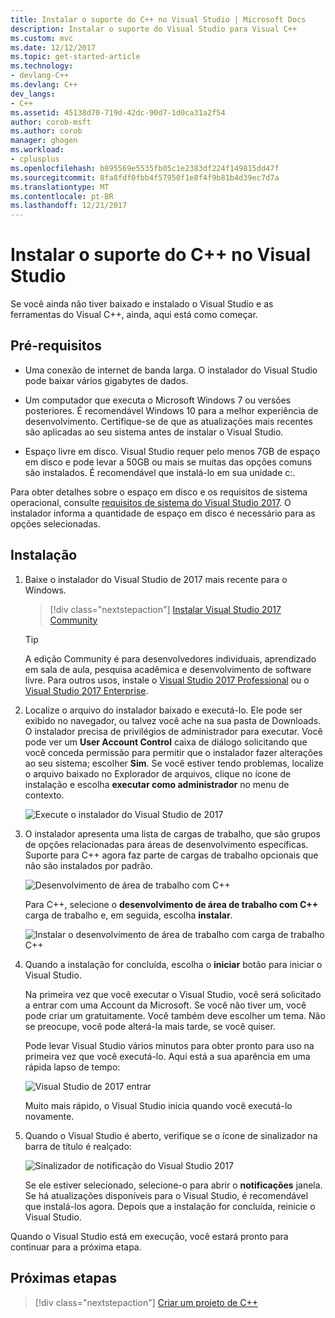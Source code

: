 ```yaml
---
title: Instalar o suporte do C++ no Visual Studio | Microsoft Docs
description: Instalar o suporte do Visual Studio para Visual C++
ms.custom: mvc
ms.date: 12/12/2017
ms.topic: get-started-article
ms.technology:
- devlang-C++
ms.devlang: C++
dev_langs:
- C++
ms.assetid: 45138d70-719d-42dc-90d7-1d0ca31a2f54
author: corob-msft
ms.author: corob
manager: ghogen
ms.workload:
- cplusplus
ms.openlocfilehash: b895569e5535fb05c1e2383df224f149815dd47f
ms.sourcegitcommit: 8fa8fdf0fbb4f57950f1e8f4f9b81b4d39ec7d7a
ms.translationtype: MT
ms.contentlocale: pt-BR
ms.lasthandoff: 12/21/2017
---
```

# <a name="install-c-support-in-visual-studio"></a>Instalar o suporte do C++ no Visual Studio

Se você ainda não tiver baixado e instalado o Visual Studio e as ferramentas do Visual C++, ainda, aqui está como começar.

## <a name="prerequisites"></a>Pré-requisitos

- Uma conexão de internet de banda larga. O instalador do Visual Studio pode baixar vários gigabytes de dados.

- Um computador que executa o Microsoft Windows 7 ou versões posteriores. É recomendável Windows 10 para a melhor experiência de desenvolvimento. Certifique-se de que as atualizações mais recentes são aplicadas ao seu sistema antes de instalar o Visual Studio.

- Espaço livre em disco. Visual Studio requer pelo menos 7GB de espaço em disco e pode levar a 50GB ou mais se muitas das opções comuns são instalados. É recomendável que instalá-lo em sua unidade c:.

Para obter detalhes sobre o espaço em disco e os requisitos de sistema operacional, consulte [requisitos de sistema do Visual Studio 2017](https://www.visualstudio.com/productinfo/vs2017-system-requirements-vs). O instalador informa a quantidade de espaço em disco é necessário para as opções selecionadas.

## <a name="installation"></a>Instalação

1. Baixe o instalador do Visual Studio de 2017 mais recente para o Windows.

   > [!div class="nextstepaction"]
   > <a target="frameTarget" href="https://www.visualstudio.com/thank-you-downloading-visual-studio/?sku=Community&rel=15&utm_source=docs&utm_medium=clickbutton">Instalar Visual Studio 2017 Community</a>

   >[!Tip]
   > A edição Community é para desenvolvedores individuais, aprendizado em sala de aula, pesquisa acadêmica e desenvolvimento de software livre. Para outros usos, instale o <a target="frameTarget" href="https://www.visualstudio.com/thank-you-downloading-visual-studio/?sku=Professional&rel=15&utm_source=docs&utm_medium=clickbutton">Visual Studio 2017 Professional</a> ou o <a target="frameTarget" href="https://www.visualstudio.com/thank-you-downloading-visual-studio/?sku=Enterprise&rel=15&utm_source=docs&utm_medium=clickbutton">Visual Studio 2017 Enterprise</a>.

1. Localize o arquivo do instalador baixado e executá-lo. Ele pode ser exibido no navegador, ou talvez você ache na sua pasta de Downloads. O instalador precisa de privilégios de administrador para executar. Você pode ver um **User Account Control** caixa de diálogo solicitando que você conceda permissão para permitir que o instalador fazer alterações ao seu sistema; escolher **Sim**. Se você estiver tendo problemas, localize o arquivo baixado no Explorador de arquivos, clique no ícone de instalação e escolha **executar como administrador** no menu de contexto.

   ![Execute o instalador do Visual Studio de 2017](../build/media/vscpp-concierge-run-installer.gif "executar o instalador do Visual Studio")

1. O instalador apresenta uma lista de cargas de trabalho, que são grupos de opções relacionadas para áreas de desenvolvimento específicas. Suporte para C++ agora faz parte de cargas de trabalho opcionais que não são instalados por padrão.

   ![Desenvolvimento de área de trabalho com C++](../build/media/desktop-development-with-cpp.png "desenvolvimento de área de trabalho com C++")

    Para C++, selecione o **desenvolvimento de área de trabalho com C++** carga de trabalho e, em seguida, escolha **instalar**.

   ![Instalar o desenvolvimento de área de trabalho com carga de trabalho C++](../build/media/vscpp-concierge-choose-workload.gif "instalar o desenvolvimento de área de trabalho com carga de trabalho do C++")

1. Quando a instalação for concluída, escolha o **iniciar** botão para iniciar o Visual Studio.

   Na primeira vez que você executar o Visual Studio, você será solicitado a entrar com uma Account da Microsoft. Se você não tiver um, você pode criar um gratuitamente. Você também deve escolher um tema. Não se preocupe, você pode alterá-la mais tarde, se você quiser. 

   Pode levar Visual Studio vários minutos para obter pronto para uso na primeira vez que você executá-lo. Aqui está a sua aparência em uma rápida lapso de tempo:

   ![Visual Studio de 2017 entrar](../build/media/vscpp-quickstart-first-run.gif "2017 do Visual Studio entrar")

   Muito mais rápido, o Visual Studio inicia quando você executá-lo novamente.

1. Quando o Visual Studio é aberto, verifique se o ícone de sinalizador na barra de título é realçado:

   ![Sinalizador de notificação do Visual Studio 2017](../build/media/vscpp-first-start-page-flag.png "sinalizador de notificação de 2017 do Visual Studio")

   Se ele estiver selecionado, selecione-o para abrir o **notificações** janela. Se há atualizações disponíveis para o Visual Studio, é recomendável que instalá-los agora. Depois que a instalação for concluída, reinicie o Visual Studio.

Quando o Visual Studio está em execução, você estará pronto para continuar para a próxima etapa.

## <a name="next-steps"></a>Próximas etapas

> [!div class="nextstepaction"]
> [Criar um projeto de C++](vscpp-step-1-create.md)

<iframe src="" height="0" width="0" frameborder="0" name="frameTarget" />
